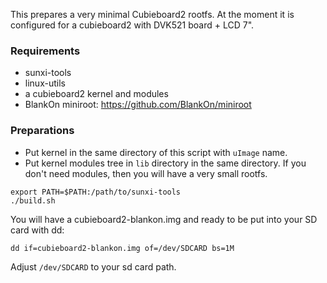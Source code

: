 This prepares a very minimal Cubieboard2 rootfs. At the moment it is configured for a cubieboard2 with DVK521 board + LCD 7".

### Requirements
* sunxi-tools
* linux-utils
* a cubieboard2 kernel and modules
* BlankOn miniroot: https://github.com/BlankOn/miniroot

### Preparations
* Put kernel in the same directory of this script with `uImage` name.
* Put kernel modules tree in `lib` directory in the same directory. If you don't need modules, then you will have a very small rootfs.

```
export PATH=$PATH:/path/to/sunxi-tools
./build.sh
```

You will have a cubieboard2-blankon.img and ready to be put into your SD card with dd:

```
dd if=cubieboard2-blankon.img of=/dev/SDCARD bs=1M
```

Adjust `/dev/SDCARD` to your sd card path.

